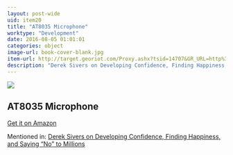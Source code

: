 ```yaml
---
layout: post-wide
uid: item20
title: "AT8035 Microphone"
worktype: "Development"
date: 2016-08-05 01:01:01
categories: object
image-url: book-cover-blank.jpg
item-url: http://target.georiot.com/Proxy.ashx?tsid=14707&GR_URL=http%3A%2F%2Fwww.amazon.com%2FAudio-Technica-AT8035-Shotgun-Microphone%2Fdp%2FB000ZLOGCC%2F
description: "Derek Sivers on Developing Confidence, Finding Happiness, and Saying “No” to Millions"
---
```

<a href="http://target.georiot.com/Proxy.ashx?tsid=14707&GR_URL=http%3A%2F%2Fwww.amazon.com%2FAudio-Technica-AT8035-Shotgun-Microphone%2Fdp%2FB000ZLOGCC%2F" target="blank"><img src="../../../../img/thumbs/book-cover-blank.jpg" class="prod-img"></a>
<h2>AT8035 Microphone</h2>
<p><a href="http://target.georiot.com/Proxy.ashx?tsid=14707&GR_URL=http%3A%2F%2Fwww.amazon.com%2FAudio-Technica-AT8035-Shotgun-Microphone%2Fdp%2FB000ZLOGCC%2F" target="blank">Get it on Amazon</a><p>
<p>Mentioned in: <a href="http://fourhourworkweek.com/2015/12/14/derek-sivers-on-developing-confidence-finding-happiness-and-saying-no-to-millions/" target="blank">Derek Sivers on Developing Confidence, Finding Happiness, and Saying “No” to Millions</a></p>
